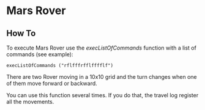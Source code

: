 Mars Rover
===================

How To
-------------
To execute Mars Rover use the *execListOfCommands* function with a list of commands (see example):

```
execListOfCommands ("rflfffrfflfffflf")
```

There are two Rover moving in a 10x10 grid and the turn changes when one of them move forward or backward.

You can use this function several times. If you do that, the travel log register all the movements.
